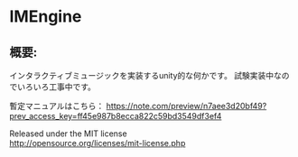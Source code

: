 IMEngine
===========

## 概要:

インタラクティブミュージックを実装するunity的な何かです。
試験実装中なのでいろいろ工事中です。

暫定マニュアルはこちら：
https://note.com/preview/n7aee3d20bf49?prev_access_key=ff45e987b8ecca822c59bd3549df3ef4

Released under the MIT license  
http://opensource.org/licenses/mit-license.php

